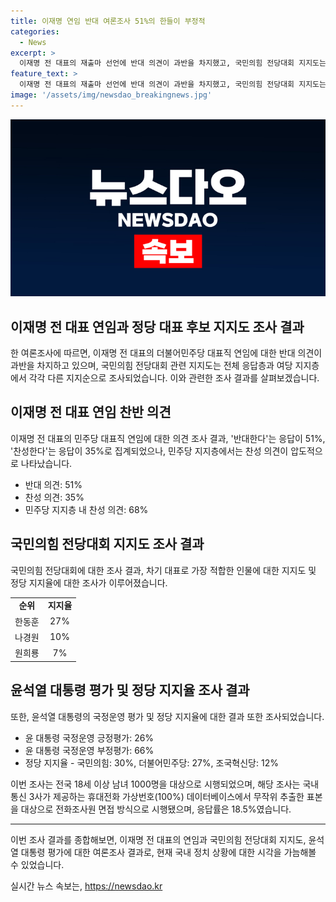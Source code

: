 ```yaml
---
title: 이재명 연임 반대 여론조사 51%의 한들이 부정적
categories:
  - News
excerpt: >
  이재명 전 대표의 재출마 선언에 반대 의견이 과반을 차지했고, 국민의힘 전당대회 지지도는 한동훈-나경원-원희룡 순으로 높았다. 윤석열 대통령의 국정운영 평가는 부정적 응답이 66%에 달하며, 현직 검사 4인의 탄핵 관련 여론은 분분했다. 다만 최저임금 결정과 남북한 통일에 대한 긍정적 의견이 존재했다.
feature_text: >
  이재명 전 대표의 재출마 선언에 반대 의견이 과반을 차지했고, 국민의힘 전당대회 지지도는 한동훈-나경원-원희룡 순으로 높았다. 윤석열 대통령의 국정운영 평가는 부정적 응답이 66%에 달하며, 현직 검사 4인의 탄핵 관련 여론은 분분했다. 다만 최저임금 결정과 남북한 통일에 대한 긍정적 의견이 존재했다.
image: '/assets/img/newsdao_breakingnews.jpg'
---
```


<p><img src="/assets/img/newsdao_breakingnews.jpg" alt="ontimetimes 속보" /></p>

<h2 data-ke-size="size24">이재명 전 대표 연임과 정당 대표 후보 지지도 조사 결과</h2>

<p data-ke-size="size16">한 여론조사에 따르면, 이재명 전 대표의 더불어민주당 대표직 연임에 대한 반대 의견이 과반을 차지하고 있으며, 국민의힘 전당대회 관련 지지도는 전체 응답층과 여당 지지층에서 각각 다른 지지순으로 조사되었습니다. 이와 관련한 조사 결과를 살펴보겠습니다. </p>

<h2 data-ke-size="size23">이재명 전 대표 연임 찬반 의견</h2>

<p data-ke-size="size16">이재명 전 대표의 민주당 대표직 연임에 대한 의견 조사 결과, '반대한다'는 응답이 51%, '찬성한다'는 응답이 35%로 집계되었으나, 민주당 지지층에서는 찬성 의견이 압도적으로 나타났습니다.</p>

<ul>
  <li>반대 의견: 51%</li>
  <li>찬성 의견: 35%</li>
  <li>민주당 지지층 내 찬성 의견: 68%</li>
</ul>

<h2 data-ke-size="size23">국민의힘 전당대회 지지도 조사 결과</h2>

<p data-ke-size="size16">국민의힘 전당대회에 대한 조사 결과, 차기 대표로 가장 적합한 인물에 대한 지지도 및 정당 지지율에 대한 조사가 이루어졌습니다.</p>

<table>
  <tr>
    <td style="text-align: center; height: 17px;"><b>순위</b></td>
    <td style="text-align: center; height: 17px;"><b>지지율</b></td>
  </tr>
  <tr>
    <td style="text-align: center; height: 17px;">한동훈</td>
    <td style="text-align: center; height: 17px;">27%</td>
  </tr>
  <tr>
    <td style="text-align: center; height: 17px;">나경원</td>
    <td style="text-align: center; height: 17px;">10%</td>
  </tr>
  <tr>
    <td style="text-align: center; height: 17px;">원희룡</td>
    <td style="text-align: center; height: 17px;">7%</td>
  </tr>
</table>

<h2 data-ke-size="size23">윤석열 대통령 평가 및 정당 지지율 조사 결과</h2>

<p data-ke-size="size16">또한, 윤석열 대통령의 국정운영 평가 및 정당 지지율에 대한 결과 또한 조사되었습니다. </p>

<ul>
  <li>윤 대통령 국정운영 긍정평가: 26%</li>
  <li>윤 대통령 국정운영 부정평가: 66%</li>
  <li>정당 지지율 - 국민의힘: 30%, 더불어민주당: 27%, 조국혁신당: 12%</li>
</ul>

<p data-ke-size="size16">이번 조사는 전국 18세 이상 남녀 1000명을 대상으로 시행되었으며, 해당 조사는 국내 통신 3사가 제공하는 휴대전화 가상번호(100%) 데이터베이스에서 무작위 추출한 표본을 대상으로 전화조사원 면접 방식으로 시행됐으며, 응답률은 18.5%였습니다.</p>

<hr data-ke-size="large">

<p data-ke-size="size16">이번 조사 결과를 종합해보면, 이재명 전 대표의 연임과 국민의힘 전당대회 지지도, 윤석열 대통령 평가에 대한 여론조사 결과로, 현재 국내 정치 상황에 대한 시각을 가늠해볼 수 있었습니다.</p>
실시간 뉴스 속보는, <a href="https://newsdao.kr" rel="dofollow">https://newsdao.kr</a>


